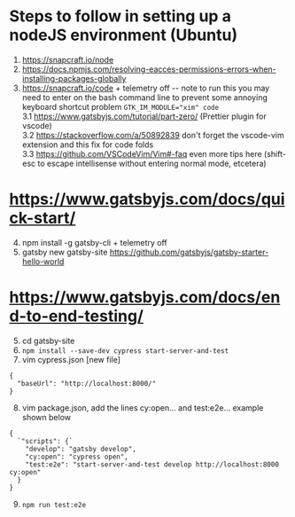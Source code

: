 # Steps to follow in setting up a nodeJS environment (Ubuntu)
1. <https://snapcraft.io/node>
2. <https://docs.npmjs.com/resolving-eacces-permissions-errors-when-installing-packages-globally>
3. <https://snapcraft.io/code> + telemetry off
 -- note to run this you may need to enter on the bash command line to prevent some annoying keyboard shortcut problem
`GTK_IM_MODULE="xim" code`  
3.1 <https://www.gatsbyjs.com/tutorial/part-zero/> (Prettier plugin for vscode)  
3.2 <https://stackoverflow.com/a/50892839> don't forget the vscode-vim extension and this fix for code folds  
3.3 <https://github.com/VSCodeVim/Vim#-faq> even more tips here (shift-esc to escape intellisense without entering normal mode, etcetera)

# <https://www.gatsbyjs.com/docs/quick-start/>  
4. npm install -g gatsby-cli + telemetry off  
5. gatsby new gatsby-site https://github.com/gatsbyjs/gatsby-starter-hello-world


# <https://www.gatsbyjs.com/docs/end-to-end-testing/>

5. cd gatsby-site
6. `npm install --save-dev cypress start-server-and-test`
7. vim cypress.json  [new file]
```
{
  "baseUrl": "http://localhost:8000/"
}
```

8. vim package.json, add the lines cy:open... and test:e2e... example shown below
```
{
  `"scripts": {`
    "develop": "gatsby develop",
    "cy:open": "cypress open",
    "test:e2e": "start-server-and-test develop http://localhost:8000 cy:open"
  }
}
```

9. `npm run test:e2e`
